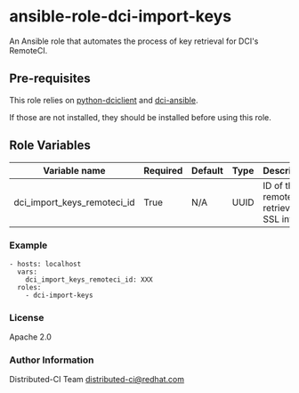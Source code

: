 # ansible-role-dci-import-keys

An Ansible role that automates the process of key retrieval for DCI's RemoteCI.


## Pre-requisites

This role relies on [python-dciclient](https://github.com/redhat-cip/python-dciclient) and [dci-ansible](https://github.com/redhat-cip/dci-ansible).

If those are not installed, they should be installed before using this role.


## Role Variables

| Variable name | Required | Default | Type | Description |
|---------------|----------|---------|------|-------------|
| dci_import_keys_remoteci_id | True | N/A | UUID | ID of the remoteci to retrieve the SSL info for |


### Example

```
- hosts: localhost
  vars:
    dci_import_keys_remoteci_id: XXX
  roles:
    - dci-import-keys
```

### License

Apache 2.0


### Author Information

Distributed-CI Team  <distributed-ci@redhat.com>
